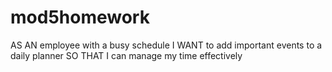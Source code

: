 # mod5homework
AS AN employee with a busy schedule I WANT to add important events to a daily planner SO THAT I can manage my time effectively
